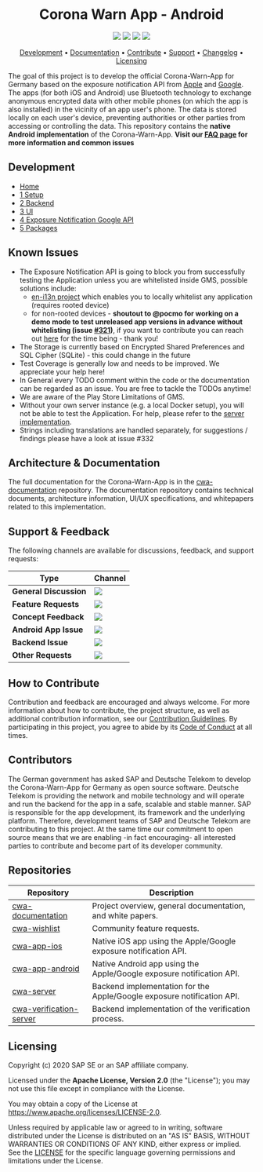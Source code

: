 <h1 align="center">
    Corona Warn App - Android
</h1>

<p align="center">
    <a href="https://github.com/corona-warn-app/cwa-app-android/issues" title="Open Issues"><img src="https://img.shields.io/github/issues/corona-warn-app/cwa-app-android"></a>
    <a href="https://circleci.com/gh/corona-warn-app/cwa-app-android" title="Build Status"><img src="https://circleci.com/gh/corona-warn-app/cwa-app-android.png?circle-token=c26c689ad7833b8c0786752d3e65f56f25f906f3&style=shield"></a>
   <a href="https://sonarcloud.io/component_measures?id=corona-warn-app_cwa-app-android&metric=Coverage&view=list" title="Coverage"><img src="https://sonarcloud.io/api/project_badges/measure?project=corona-warn-app_cwa-app-android&metric=coverage"></a>
    <a href="./LICENSE" title="License"><img src="https://img.shields.io/badge/License-Apache%202.0-green.svg"></a>
</p>

<p align="center">
  <a href="#development">Development</a> •
  <a href="#architecture--documentation">Documentation</a> •
  <a href="#how-to-contribute">Contribute</a> •
  <a href="#support--feedback">Support</a> •
  <a href="https://github.com/corona-warn-app/cwa-app-android/releases">Changelog</a> •
  <a href="#licensing">Licensing</a>
</p>

The goal of this project is to develop the official Corona-Warn-App for Germany based on the exposure notification API from [Apple](https://www.apple.com/covid19/contacttracing/) and [Google](https://www.google.com/covid19/exposurenotifications/). The apps (for both iOS and Android) use Bluetooth technology to exchange anonymous encrypted data with other mobile phones (on which the app is also installed) in the vicinity of an app user's phone. The data is stored locally on each user's device, preventing authorities or other parties from accessing or controlling the data. This repository contains the **native Android implementation** of the Corona-Warn-App.
**Visit our [FAQ page](https://www.coronawarn.app/de/faq/#android_location) for more information and common issues**

## Development

* [Home](https://github.com/corona-warn-app/cwa-app-android/wiki)
* [1 Setup](https://github.com/corona-warn-app/cwa-app-android/wiki/1-Setup)
* [2 Backend](https://github.com/corona-warn-app/cwa-app-android/wiki/2-Backend)
* [3 UI](https://github.com/corona-warn-app/cwa-app-android/wiki/3-UI)
* [4 Exposure Notification Google API](https://github.com/corona-warn-app/cwa-app-android/wiki/4-Google-Exposure-Notifications-API)
* [5 Packages](https://github.com/corona-warn-app/cwa-app-android/wiki/5-Packages)

## Known Issues

* The Exposure Notification API is going to block you from successfully testing the Application unless you are whitelisted inside GMS, possible solutions include:
  * [en-i13n project](https://github.com/kbobrowski/en-i13n) which enables you to locally whitelist any application (requires rooted device)
  * for non-rooted devices - **shoutout to @pocmo for working on a demo mode to test unreleased app versions in advance without whitelisting (issue [#321](https://github.com/corona-warn-app/cwa-app-android/issues/321))**, if you want to contribute you can reach out [here](https://github.com/pocmo/cwa-app-android) for the time being - thank you!
* The Storage is currently based on Encrypted Shared Preferences and SQL Cipher (SQLite) - this could change in the future
* Test Coverage is generally low and needs to be improved. We appreciate your help here!
* In General every TODO comment within the code or the documentation can be regarded as an issue. You are free to tackle the TODOs anytime!
* We are aware of the Play Store Limitations of GMS.
* Without your own server instance (e.g. a local Docker setup), you will not be able to test the Application. For help, please refer to the [server implementation](https://github.com/corona-warn-app/cwa-server).
* Strings including translations are handled separately, for suggestions / findings please have a look at issue #332

## Architecture & Documentation

The full documentation for the Corona-Warn-App is in the [cwa-documentation](https://github.com/corona-warn-app/cwa-documentation) repository. The documentation repository contains technical documents, architecture information, UI/UX specifications, and whitepapers related to this implementation.

## Support & Feedback

The following channels are available for discussions, feedback, and support requests:

| Type                     | Channel                                                |
| ------------------------ | ------------------------------------------------------ |
| **General Discussion**   | <a href="https://github.com/corona-warn-app/cwa-documentation/issues/new/choose" title="General Discussion"><img src="https://img.shields.io/github/issues/corona-warn-app/cwa-documentation/question.svg?style=flat-square"></a> </a>   |
| **Feature Requests**    | <a href="https://github.com/corona-warn-app/cwa-whishlist/issues/new/choose" title="Create Feature Request"><img src="https://img.shields.io/github/issues/corona-warn-app/cwa-wishlist?style=flat-square"></a>  |
| **Concept Feedback**    | <a href="https://github.com/corona-warn-app/cwa-documentation/issues/new/choose" title="Open Concept Feedback"><img src="https://img.shields.io/github/issues/corona-warn-app/cwa-documentation/architecture.svg?style=flat-square"></a>  |
| **Android App Issue**    | <a href="https://github.com/corona-warn-app/cwa-app-android/issues/new/choose" title="Open Android Issue"><img src="https://img.shields.io/github/issues/corona-warn-app/cwa-app-android?style=flat-square"></a>  |
| **Backend Issue**    | <a href="https://github.com/corona-warn-app/cwa-server/issues/new/choose" title="Open Backend Issue"><img src="https://img.shields.io/github/issues/corona-warn-app/cwa-server?style=flat-square"></a>  |
| **Other Requests**    | <a href="mailto:corona-warn-app.opensource@sap.com" title="Email CWA Team"><img src="https://img.shields.io/badge/email-CWA%20team-green?logo=mail.ru&style=flat-square&logoColor=white"></a>   |

## How to Contribute

Contribution and feedback are encouraged and always welcome. For more information about how to contribute, the project structure, as well as additional contribution information, see our [Contribution Guidelines](./CONTRIBUTING.md). By participating in this project, you agree to abide by its [Code of Conduct](./CODE_OF_CONDUCT.md) at all times.

## Contributors

The German government has asked SAP and Deutsche Telekom to develop the Corona-Warn-App for Germany as open source software. Deutsche Telekom is providing the network and mobile technology and will operate and run the backend for the app in a safe, scalable and stable manner. SAP is responsible for the app development, its framework and the underlying platform. Therefore, development teams of SAP and Deutsche Telekom are contributing to this project. At the same time our commitment to open source means that we are enabling -in fact encouraging- all interested parties to contribute and become part of its developer community.

## Repositories

| Repository          | Description                                                           |
| ------------------- | --------------------------------------------------------------------- |
| [cwa-documentation] | Project overview, general documentation, and white papers.            |
| [cwa-wishlist]      | Community feature requests.                                           |
| [cwa-app-ios]       | Native iOS app using the Apple/Google exposure notification API.      |
| [cwa-app-android]   | Native Android app using the Apple/Google exposure notification API.  |
| [cwa-server]        | Backend implementation for the Apple/Google exposure notification API.|
| [cwa-verification-server] | Backend implementation of the verification process. |

[cwa-verification-server]: https://github.com/corona-warn-app/cwa-verification-server
[cwa-documentation]: https://github.com/corona-warn-app/cwa-documentation
[cwa-wishlist]: https://github.com/corona-warn-app/cwa-wishlist
[cwa-app-ios]: https://github.com/corona-warn-app/cwa-app-ios
[cwa-app-android]: https://github.com/corona-warn-app/cwa-app-android
[cwa-server]: https://github.com/corona-warn-app/cwa-server

## Licensing

Copyright (c) 2020 SAP SE or an SAP affiliate company.

Licensed under the **Apache License, Version 2.0** (the "License"); you may not use this file except in compliance with the License.

You may obtain a copy of the License at https://www.apache.org/licenses/LICENSE-2.0.

Unless required by applicable law or agreed to in writing, software distributed under the License is distributed on an "AS IS" BASIS, WITHOUT WARRANTIES OR CONDITIONS OF ANY KIND, either express or implied. See the [LICENSE](./LICENSE) for the specific language governing permissions and limitations under the License.
